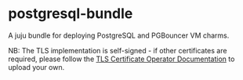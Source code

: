 # postgresql-bundle

A juju bundle for deploying PostgreSQL and PGBouncer VM charms.

NB: The TLS implementation is self-signed - if other certificates are required, please follow the [TLS Certificate Operator Documentation](https://charmhub.io/tls-certificates-operator) to upload your own.
